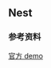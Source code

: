 ## Nest

<code src="./Nest.jsx" title='嵌套拖拽' description='基于react-beautiful-dnd的嵌套拖拽,两个项目之间的拖拽'></code>

### 参考资料

[官方 demo](https://github.com/atlassian/react-beautiful-dnd/blob/master/docs/about/examples.md)
